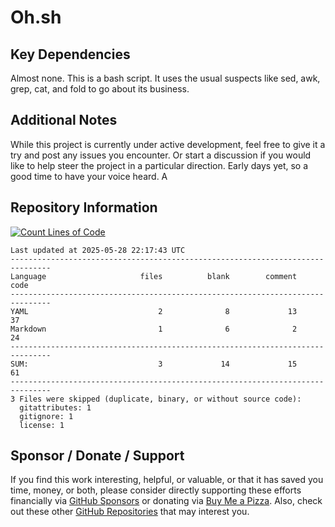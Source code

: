 # Oh.sh



## Key Dependencies
Almost none. This is a bash script. It uses the usual suspects like sed, awk, grep, cat, and fold to go about its business. 

## Additional Notes
While this project is currently under active development, feel free to give it a try and post any issues you encounter.  Or start a discussion if you would like to help steer the project in a particular direction.  Early days yet, so a good time to have your voice heard.  A

## Repository Information 
[![Count Lines of Code](https://github.com/500Foods/Oh.sh/actions/workflows/main.yml/badge.svg)](https://github.com/500Foods/Oh.sh/actions/workflows/main.yml)
<!--CLOC-START -->
```cloc
Last updated at 2025-05-28 22:17:43 UTC
-------------------------------------------------------------------------------
Language                     files          blank        comment           code
-------------------------------------------------------------------------------
YAML                             2              8             13             37
Markdown                         1              6              2             24
-------------------------------------------------------------------------------
SUM:                             3             14             15             61
-------------------------------------------------------------------------------
3 Files were skipped (duplicate, binary, or without source code):
  gitattributes: 1
  gitignore: 1
  license: 1
```
<!--CLOC-END-->

## Sponsor / Donate / Support
If you find this work interesting, helpful, or valuable, or that it has saved you time, money, or both, please consider directly supporting these efforts financially via [GitHub Sponsors](https://github.com/sponsors/500Foods) or donating via [Buy Me a Pizza](https://www.buymeacoffee.com/andrewsimard500). Also, check out these other [GitHub Repositories](https://github.com/500Foods?tab=repositories&q=&sort=stargazers) that may interest you.
